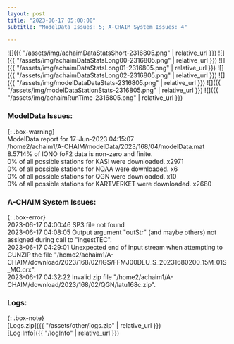 ```yaml
---
layout: post
title: "2023-06-17 05:00:00"
subtitle: "ModelData Issues: 5; A-CHAIM System Issues: 4"

---
```


![]({{ "/assets/img/achaimDataStatsShort-2316805.png" | relative_url }})
![]({{ "/assets/img/achaimDataStatsLong00-2316805.png" | relative_url }})
![]({{ "/assets/img/achaimDataStatsLong01-2316805.png" | relative_url }})
![]({{ "/assets/img/achaimDataStatsLong02-2316805.png" | relative_url }})
![]({{ "/assets/img/modelDataDataStats-2316805.png" | relative_url }})
![]({{ "/assets/img/modelDataStationStats-2316805.png" | relative_url }})
![]({{ "/assets/img/achaimRunTime-2316805.png" | relative_url }})


### ModelData Issues:  
  
{: .box-warning}  
 ModelData report for 17-Jun-2023 04:15:07   
 /home2/achaim1/A-CHAIM/modelData/2023/168/04/modelData.mat   
 8.5714% of IONO foF2 data is non-zero and finite.   
 0% of all possible stations for KASI were downloaded. x2971   
 0% of all possible stations for NOAA were downloaded. x6   
 0% of all possible stations for QGN were downloaded. x10   
 0% of all possible stations for KARTVERKET were downloaded. x2680   
  
### A-CHAIM System Issues:  
  
{: .box-error}  
2023-06-17 04:00:46 SP3 file not found  
2023-06-17 04:08:05 Output argument "outStr" (and maybe others) not assigned during call to "ingestTEC".  
2023-06-17 04:29:01 Unexpected end of input stream when attempting to GUNZIP the file "/home2/achaim1/A-CHAIM/download/2023/168/02/IGS/FFMJ00DEU_S_20231680200_15M_01S_MO.crx".  
2023-06-17 04:32:22 Invalid zip file "/home2/achaim1/A-CHAIM/download/2023/168/02/QGN/latu168c.zip".  

### Logs:  
  
{: .box-note}  
[Logs.zip]({{ "/assets/other/logs.zip" | relative_url }})  
[Log Info]({{ "/logInfo" | relative_url }})  
